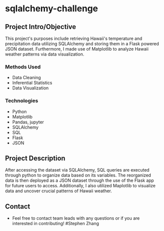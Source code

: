 # sqlalchemy-challenge

## Project Intro/Objective
This project's purposes include retrieving Hawaii's temperature and precipitation data utilizing SQLAlchemy and storing them in a Flask powered JSON dataset. Furthermore, I made use of Matplotlib to analyze Hawaii weather patterns via data visualization.



### Methods Used
* Data Cleaning
* Inferential Statistics
* Data Visualization


### Technologies
* Python
* Matplotlib
* Pandas, jupyter
* SQLAlchemy
* SQL
* Flask
* JSON


## Project Description
After accessing the dataset via SQLAlchemy, SQL queries are executed through python to organize data based on its variables. The reorganized data is then deployed as a JSON dataset through the use of the Flask app for future users to access. Additionally, I also utilized Maplotlib to visualize data and uncover crucial patterns of Hawaii weather.

## Contact
* Feel free to contact team leads with any questions or if you are interested in contributing!
#Stephen Zhang
